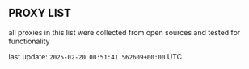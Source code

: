 ## PROXY LIST

all proxies in this list were collected from open sources and tested for functionality

last update: `2025-02-20 00:51:41.562609+00:00` UTC